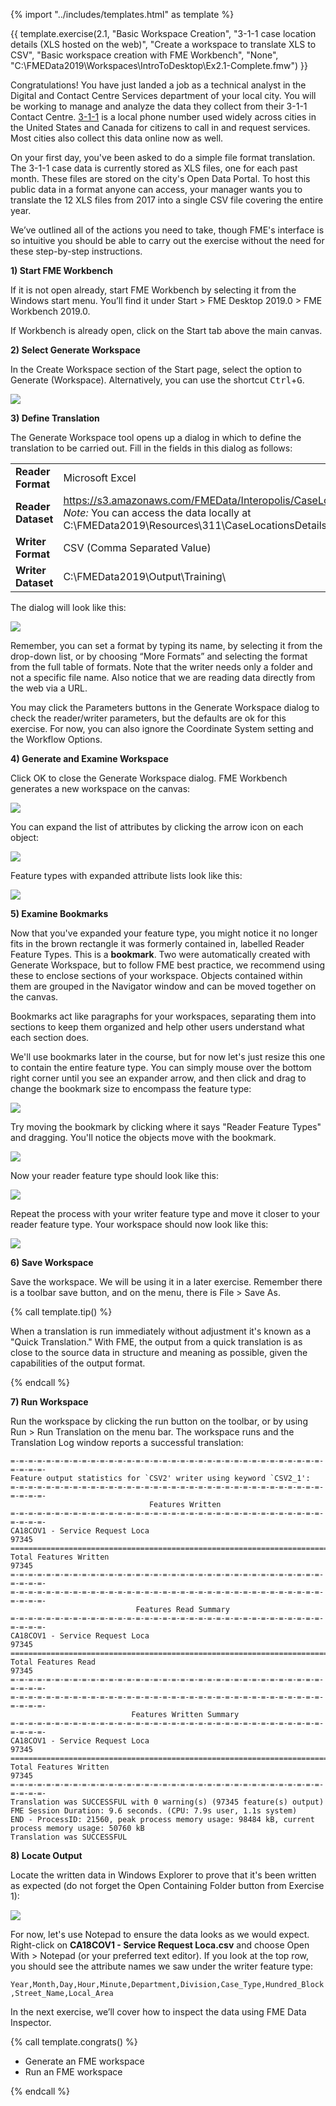 <!-- Question of if we want to start from Generate Workspace or Add Reader Add Writer -->

{% import "../includes/templates.html" as template %}

{{ template.exercise(2.1,
               "Basic Workspace Creation",
               "3-1-1 case location details (XLS hosted on the web)",
               "Create a workspace to translate XLS to CSV",
               "Basic workspace creation with FME Workbench",
               "None",
               "C:\\FMEData2019\\Workspaces\\IntroToDesktop\\Ex2.1-Complete.fmw")
}}

Congratulations! You have just landed a job as a technical analyst in the Digital and Contact Centre Services department of your local city. You will be working to manage and analyze the data they collect from their 3-1-1 Contact Centre. [3-1-1](https://en.wikipedia.org/wiki/3-1-1) is a local phone number used widely across cities in the United States and Canada for citizens to call in and request services. Most cities also collect this data online now as well.

On your first day, you've been asked to do a simple file format translation. The 3-1-1 case data is currently stored as XLS files, one for each past month. These files are stored on the city's Open Data Portal. To host this public data in a format anyone can access, your manager wants you to translate the 12 XLS files from 2017 into a single CSV file covering the entire year.

We’ve outlined all of the actions you need to take, though FME's interface is so intuitive you should be able to carry out the exercise without the need for these step-by-step instructions.

**1) Start FME Workbench**

If it is not open already, start FME Workbench by selecting it from the Windows start menu. You’ll find it under Start > FME Desktop 2019.0 > FME Workbench 2019.0.

If Workbench is already open, click on the Start tab above the main canvas.

**2) Select Generate Workspace**

In the Create Workspace section of the Start page, select the option to Generate (Workspace). Alternatively, you can use the shortcut <kbd>Ctrl</kbd>+<kbd>G</kbd>.

<!--Repeat of Image 15-->
![](./Images/Img1.015.GettingStarted.png)

**3) Define Translation**

The Generate Workspace tool opens up a dialog in which to define the translation to be carried out. Fill in the fields in this dialog as follows:

<table style="border: 0px">

  <tr>
    <td style="font-weight: bold">Reader Format</td>
    <td style="">Microsoft Excel</td>
  </tr>

  <tr> <!-- REDO for 2018 data? Pre-cooked? -->
    <td style="font-weight: bold">Reader Dataset</td>
    <td style=""><a href="https://s3.amazonaws.com/FMEData/Interopolis/CaseLocationsDetails_2017_XLS.zip">https://s3.amazonaws.com/FMEData/Interopolis/CaseLocationsDetails_2017_XLS.zip</a><br><i>Note:</i> You can access the data locally at C:\FMEData2019\Resources\311\CaseLocationsDetails_2017_XLS.zip instead</td>
  </tr>

  <tr>
    <td style="font-weight: bold">Writer Format</td>
    <td style="">CSV (Comma Separated Value)</td>
  </tr>

  <tr>
    <td style="font-weight: bold">Writer Dataset</td>
    <td style="">C:\FMEData2019\Output\Training\</td>
  </tr>

</table>

The dialog will look like this:

![](./Images/Img1.208.Ex2.GenerateWorkspaceDialog.png)

Remember, you can set a format by typing its name, by selecting it from the drop-down list, or by choosing “More Formats” and selecting the format from the full table of formats. Note that the writer needs only a folder and not a specific file name. Also notice that we are reading data directly from the web via a URL.

You may click the Parameters buttons in the Generate Workspace dialog to check the reader/writer parameters, but the defaults are ok for this exercise. For now, you can also ignore the Coordinate System setting and the Workflow Options.

**4) Generate and Examine Workspace**

Click OK to close the Generate Workspace dialog. FME Workbench generates a new workspace on the canvas:

![](./Images/Img1.209.Ex2.NewWorkspace.png)

You can expand the list of attributes by clicking the arrow icon on each object:

![](./Images/Img1.209b.Ex2.ExpandAttributes.png)

Feature types with expanded attribute lists look like this:

![](./Images/expanded-attribute-list.png)

**5) Examine Bookmarks**

Now that you've expanded your feature type, you might notice it no longer fits in the brown rectangle it was formerly contained in, labelled Reader Feature Types. This is a **bookmark**. Two were automatically created with Generate Workspace, but to follow FME best practice, we recommend using these to enclose sections of your workspace. Objects contained within them are grouped in the Navigator window and can be moved together on the canvas.

Bookmarks act like paragraphs for your workspaces, separating them into sections to keep them organized and help other users understand what each section does.

We'll use bookmarks later in the course, but for now let's just resize this one to contain the entire feature type. You can simply mouse over the bottom right corner until you see an expander arrow, and then click and drag to change the bookmark size to encompass the feature type:

![](./Images/bookmark-expand.png)

Try moving the bookmark by clicking where it says "Reader Feature Types" and dragging. You'll notice the objects move with the bookmark.

![](./Images/bookmark-move.png)

Now your reader feature type should look like this:

![](./Images/Img1.209d.Ex2.Expanded.png)

Repeat the process with your writer feature type and move it closer to your reader feature type. Your workspace should now look like this:

![](./Images/writer-expanded.png)

**6) Save Workspace**

Save the workspace. We will be using it in a later exercise. Remember there is a toolbar save button, and on the menu, there is File &gt; Save As.

{% call template.tip() %}

When a translation is run immediately without adjustment it's known as a "Quick Translation." With FME, the output from a quick translation is as close to the source data in structure and meaning as possible, given the capabilities of the output format.

{% endcall %}

**7) Run Workspace**

Run the workspace by clicking the run button on the toolbar, or by using Run > Run Translation on the menu bar. The workspace runs and the Translation Log window reports a successful translation:

```
=-=-=-=-=-=-=-=-=-=-=-=-=-=-=-=-=-=-=-=-=-=-=-=-=-=-=-=-=-=-=-=-=-=-=-=-=-=-=-
Feature output statistics for `CSV2' writer using keyword `CSV2_1':
=-=-=-=-=-=-=-=-=-=-=-=-=-=-=-=-=-=-=-=-=-=-=-=-=-=-=-=-=-=-=-=-=-=-=-=-=-=-=-
                               Features Written
=-=-=-=-=-=-=-=-=-=-=-=-=-=-=-=-=-=-=-=-=-=-=-=-=-=-=-=-=-=-=-=-=-=-=-=-=-=-=-
CA18COV1 - Service Request Loca                                          97345
==============================================================================
Total Features Written                                                   97345
=-=-=-=-=-=-=-=-=-=-=-=-=-=-=-=-=-=-=-=-=-=-=-=-=-=-=-=-=-=-=-=-=-=-=-=-=-=-=-
=-=-=-=-=-=-=-=-=-=-=-=-=-=-=-=-=-=-=-=-=-=-=-=-=-=-=-=-=-=-=-=-=-=-=-=-=-=-=-
                            Features Read Summary
=-=-=-=-=-=-=-=-=-=-=-=-=-=-=-=-=-=-=-=-=-=-=-=-=-=-=-=-=-=-=-=-=-=-=-=-=-=-=-
CA18COV1 - Service Request Loca                                          97345
==============================================================================
Total Features Read                                                      97345
=-=-=-=-=-=-=-=-=-=-=-=-=-=-=-=-=-=-=-=-=-=-=-=-=-=-=-=-=-=-=-=-=-=-=-=-=-=-=-
=-=-=-=-=-=-=-=-=-=-=-=-=-=-=-=-=-=-=-=-=-=-=-=-=-=-=-=-=-=-=-=-=-=-=-=-=-=-=-
                           Features Written Summary
=-=-=-=-=-=-=-=-=-=-=-=-=-=-=-=-=-=-=-=-=-=-=-=-=-=-=-=-=-=-=-=-=-=-=-=-=-=-=-
CA18COV1 - Service Request Loca                                          97345
==============================================================================
Total Features Written                                                   97345
=-=-=-=-=-=-=-=-=-=-=-=-=-=-=-=-=-=-=-=-=-=-=-=-=-=-=-=-=-=-=-=-=-=-=-=-=-=-=-
Translation was SUCCESSFUL with 0 warning(s) (97345 feature(s) output)
FME Session Duration: 9.6 seconds. (CPU: 7.9s user, 1.1s system)
END - ProcessID: 21560, peak process memory usage: 98484 kB, current process memory usage: 50760 kB
Translation was SUCCESSFUL
```

**8) Locate Output**

Locate the written data in Windows Explorer to prove that it's been written as expected (do not forget the Open Containing Folder button from Exercise 1):

![](./Images/Img1.211.Ex2.CSVInExplorer.png)

For now, let's use Notepad to ensure the data looks as we would expect. Right-click on **CA18COV1 - Service Request Loca.csv** and choose Open With > Notepad (or your preferred text editor). If you look at the top row, you should see the attribute names we saw under the writer feature type:

`Year,Month,Day,Hour,Minute,Department,Division,Case_Type,Hundred_Block,Street_Name,Local_Area`

In the next exercise, we’ll cover how to inspect the data using FME Data Inspector.

{% call template.congrats() %}

<ul>
  <li>Generate an FME workspace</li>
  <li>Run an FME workspace</li>
</ul>

{% endcall %}
